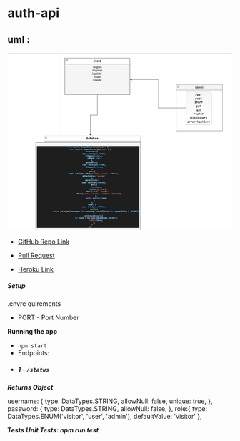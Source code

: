 # auth-api




## uml :

![](uml.jpg)



* [GitHub Repo Link](https://github.com/MAMOUN-kamal-alshisani/auth-api)

* [Pull Request](https://github.com/MAMOUN-kamal-alshisani/auth-api/pull/1)

* [Heroku Link](https://api-auth-mine.herokuapp.com/signUp) 


##### Setup
.envre quirements
  * PORT - Port Number

**Running the app**
* `npm start`
* Endpoints:
* ##### 1 -  `/status`




***Returns Object***

   username: {
            type: DataTypes.STRING,
            allowNull: false,
            unique: true,
        },
        password: {
            type: DataTypes.STRING,
            allowNull: false,
        },
        role:{
            type: DataTypes.ENUM('visitor', 'user', 'admin'),
            defaultValue: 'visitor'
        },

**Tests**
***Unit Tests: npm run test***
